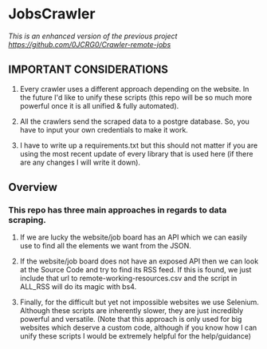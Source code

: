 # JobsCrawler

*This is an enhanced version of the previous project https://github.com/0JCRG0/Crawler-remote-jobs*

## IMPORTANT CONSIDERATIONS

1. Every crawler uses a different approach depending on the website. In the future I'd like to unify these scripts (this repo will be so much more powerful once it is all unified & fully automated). 

2. All the crawlers send the scraped data to a postgre database. So, you have to input your own credentials to make it work.

3. I have to write up a requirements.txt but this should not matter if you are using the most recent update of every library that is used here (if there are any changes I will write it down).

## Overview

### This repo has three main approaches in regards to data scraping.

1. If we are lucky the website/job board has an API which we can easily use to find all the elements we want from the JSON. 

2. If the website/job board does not have an exposed API then we can look at the Source Code and try to find its RSS feed. If this is found, we just include that url to remote-working-resources.csv and the script in ALL_RSS will do its magic with bs4. 

3. Finally, for the difficult but yet not impossible websites we use Selenium. Although these scripts are inherently slower, they are just incredibly powerful and versatile. (Note that this approach is only used for big websites which deserve a custom code, although if you know how I can unify these scripts I would be extremely helpful for the help/guidance)

